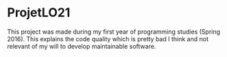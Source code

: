 # ProjetLO21
This project was made during my first year of programming studies (Spring 2016).
This explains the code quality which is pretty bad I think and not relevant of my will to develop maintainable software.

